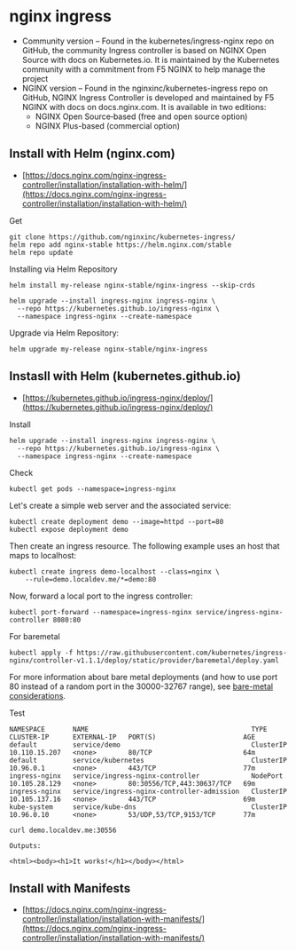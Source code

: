 # nginx ingress

* Community version – Found in the kubernetes/ingress-nginx repo on GitHub, the community Ingress controller is based on NGINX Open Source with docs on Kubernetes.io. It is maintained by the Kubernetes community with a commitment from F5 NGINX to help manage the project
* NGINX version – Found in the nginxinc/kubernetes-ingress repo on GitHub, NGINX Ingress Controller is developed and maintained by F5 NGINX with docs on docs.nginx.com. It is available in two editions:
    * NGINX Open Source‑based (free and open source option)
    * NGINX Plus-based (commercial option)


## Install with Helm (nginx.com)
* [https://docs.nginx.com/nginx-ingress-controller/installation/installation-with-helm/](https://docs.nginx.com/nginx-ingress-controller/installation/installation-with-helm/)

Get
```
git clone https://github.com/nginxinc/kubernetes-ingress/
helm repo add nginx-stable https://helm.nginx.com/stable
helm repo update
```

Installing via Helm Repository
```
helm install my-release nginx-stable/nginx-ingress --skip-crds
```

```
helm upgrade --install ingress-nginx ingress-nginx \
  --repo https://kubernetes.github.io/ingress-nginx \
  --namespace ingress-nginx --create-namespace
```
  
Upgrade via Helm Repository:
```
helm upgrade my-release nginx-stable/nginx-ingress
```

## Instasll with Helm (kubernetes.github.io)
* [https://kubernetes.github.io/ingress-nginx/deploy/](https://kubernetes.github.io/ingress-nginx/deploy/)

Install
```
helm upgrade --install ingress-nginx ingress-nginx \
  --repo https://kubernetes.github.io/ingress-nginx \
  --namespace ingress-nginx --create-namespace
```

Check
```
kubectl get pods --namespace=ingress-nginx
```

Let's create a simple web server and the associated service:
```
kubectl create deployment demo --image=httpd --port=80
kubectl expose deployment demo
```

Then create an ingress resource. The following example uses an host that maps to localhost:

```
kubectl create ingress demo-localhost --class=nginx \
    --rule=demo.localdev.me/*=demo:80
````

Now, forward a local port to the ingress controller:
```
kubectl port-forward --namespace=ingress-nginx service/ingress-nginx-controller 8080:80
```

For baremetal
```
kubectl apply -f https://raw.githubusercontent.com/kubernetes/ingress-nginx/controller-v1.1.1/deploy/static/provider/baremetal/deploy.yaml
```

For more information about bare metal deployments (and how to use port 80 instead of a random port in the 30000-32767 range), see [bare-metal considerations](https://kubernetes.github.io/ingress-nginx/deploy/baremetal/).

Test
```
NAMESPACE       NAME                                         TYPE        CLUSTER-IP      EXTERNAL-IP   PORT(S)                      AGE
default         service/demo                                 ClusterIP   10.110.15.207   <none>        80/TCP                       64m
default         service/kubernetes                           ClusterIP   10.96.0.1       <none>        443/TCP                      77m
ingress-nginx   service/ingress-nginx-controller             NodePort    10.105.28.129   <none>        80:30556/TCP,443:30637/TCP   69m
ingress-nginx   service/ingress-nginx-controller-admission   ClusterIP   10.105.137.16   <none>        443/TCP                      69m
kube-system     service/kube-dns                             ClusterIP   10.96.0.10      <none>        53/UDP,53/TCP,9153/TCP       77m
```

```
curl demo.localdev.me:30556

Outputs:

<html><body><h1>It works!</h1></body></html>
```


## Install with Manifests
* [https://docs.nginx.com/nginx-ingress-controller/installation/installation-with-manifests/](https://docs.nginx.com/nginx-ingress-controller/installation/installation-with-manifests/)
